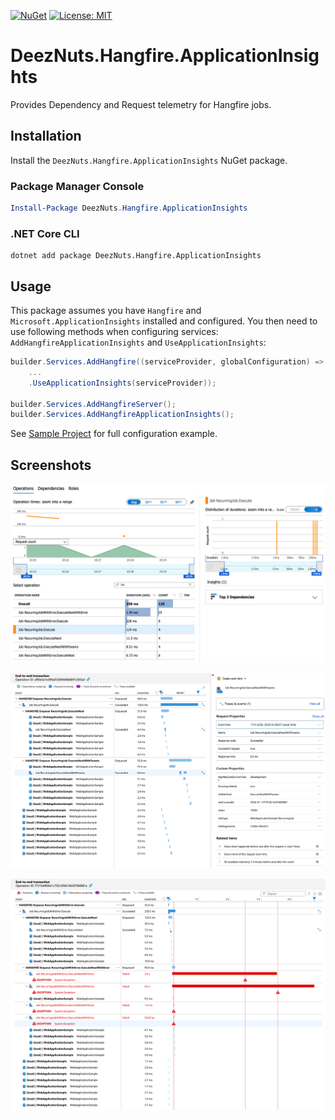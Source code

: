 [![NuGet](https://img.shields.io/nuget/v/DeezNuts.Hangfire.ApplicationInsights.svg)](https://www.nuget.org/packages/DeezNuts.Hangfire.ApplicationInsights)
[![License: MIT](https://img.shields.io/badge/License-MIT-yellow.svg)](./LICENSE)

# DeezNuts.Hangfire.ApplicationInsights

Provides Dependency and Request telemetry for Hangfire jobs.

## Installation

Install the `DeezNuts.Hangfire.ApplicationInsights` NuGet package.

### Package Manager Console

```powershell
Install-Package DeezNuts.Hangfire.ApplicationInsights
```

### .NET Core CLI

```shell
dotnet add package DeezNuts.Hangfire.ApplicationInsights
```

## Usage

This package assumes you have `Hangfire` and `Microsoft.ApplicationInsights` installed and configured.
You then need to use following methods when configuring services: `AddHangfireApplicationInsights` and `UseApplicationInsights`:

```cs
builder.Services.AddHangfire((serviceProvider, globalConfiguration) => globalConfiguration
    ...
    .UseApplicationInsights(serviceProvider));

builder.Services.AddHangfireServer();
builder.Services.AddHangfireApplicationInsights();
```

See [Sample Project](./samples/WebApplicationSample) for full configuration example.

## Screenshots

![Performance](./docs/application-insights-performance.png)

![Transaction](./docs/application-insights-transaction.png)

![Errors](./docs/application-insights-errors.png)
